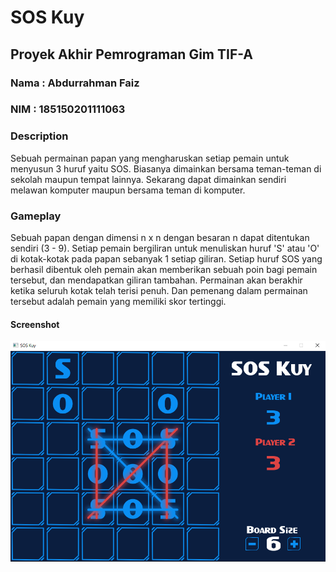 # SOS Kuy

## Proyek Akhir Pemrograman Gim TIF-A
### Nama  : Abdurrahman Faiz
### NIM   : 185150201111063

### Description
Sebuah permainan papan yang mengharuskan setiap pemain untuk menyusun 3 huruf yaitu SOS. Biasanya dimainkan bersama teman-teman di sekolah maupun tempat lainnya. Sekarang dapat dimainkan sendiri melawan komputer maupun bersama teman di komputer.

### Gameplay
Sebuah papan dengan dimensi n x n dengan besaran n dapat ditentukan sendiri (3 - 9). Setiap pemain bergiliran untuk menuliskan huruf 'S' atau 'O' di kotak-kotak pada papan sebanyak 1 setiap giliran. Setiap huruf SOS yang berhasil dibentuk oleh pemain akan memberikan sebuah poin bagi pemain tersebut, dan mendapatkan giliran tambahan. Permainan akan berakhir ketika seluruh kotak telah terisi penuh. Dan pemenang dalam permainan tersebut adalah pemain yang memiliki skor tertinggi.

#### Screenshot
![Screenshot 1](Screenshot_460.png)
